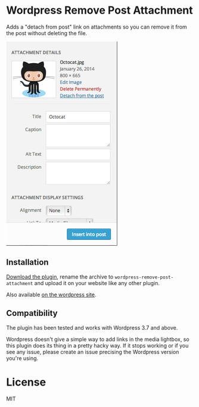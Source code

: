 # Wordpress Remove Post Attachment

Adds a "detach from post" link on attachments so you can remove it from the post without deleting the file.

![screenshot](screenshot.png)

## Installation

[Download the plugin](https://github.com/romainberger/wordpress-remove-post-attachment/archive/master.zip), rename the archive to `wordpress-remove-post-attachment` and upload it on your website like any other plugin.

Also available [on the wordpress site](http://wordpress.org/plugins/remove-post-attachment/).

## Compatibility

The plugin has been tested and works with Wordpress 3.7 and above.

Wordpress doesn't give a simple way to add links in the media lightbox, so this plugin does its thing in a pretty hacky way. If it stops working or if you see any issue, please create an issue precising the Wordpress version you're using.

# License

MIT
